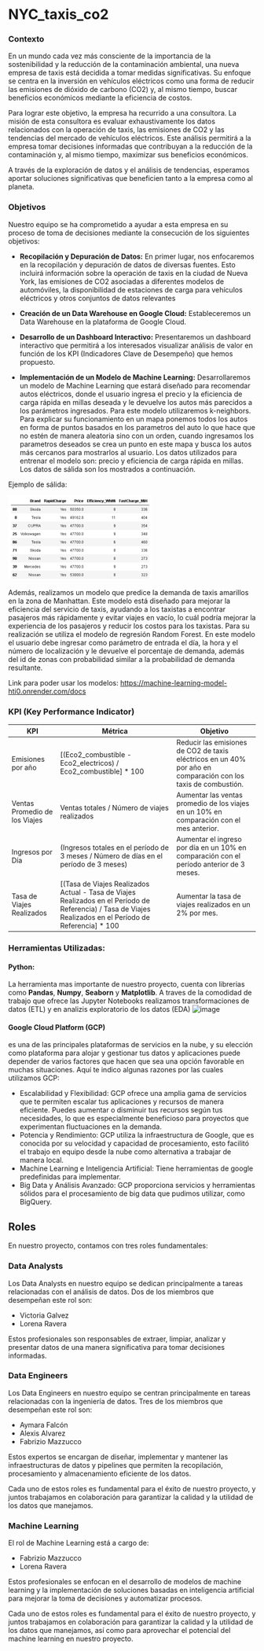 # NYC_taxis_co2

### Contexto
En un mundo cada vez más consciente de la importancia de la sostenibilidad y la reducción de la contaminación ambiental, una nueva empresa de taxis está decidida a tomar medidas significativas. Su enfoque se centra en la inversión en vehículos eléctricos como una forma de reducir las emisiones de dióxido de carbono (CO2) y, al mismo tiempo, buscar beneficios económicos mediante la eficiencia de costos.

Para lograr este objetivo, la empresa ha recurrido a una consultora. La misión de esta consultora es evaluar exhaustivamente los datos relacionados con la operación de taxis, las emisiones de CO2 y las tendencias del mercado de vehículos eléctricos. Este análisis permitirá a la empresa tomar decisiones informadas que contribuyan a la reducción de la contaminación y, al mismo tiempo, maximizar sus beneficios económicos.

A través de la exploración de datos y el análisis de tendencias, esperamos aportar soluciones significativas que beneficien tanto a la empresa como al planeta.

### Objetivos
Nuestro equipo se ha comprometido a ayudar a esta empresa en su proceso de toma de decisiones mediante la consecución de los siguientes objetivos:

* **Recopilación y Depuración de Datos:** En primer lugar, nos enfocaremos en la recopilación y depuración de datos de diversas fuentes. Esto incluirá información sobre la operación de taxis en la ciudad de Nueva York, las emisiones de CO2 asociadas a diferentes modelos de automóviles, la disponibilidad de estaciones de carga para vehículos eléctricos y otros conjuntos de datos relevantes

* **Creación de un Data Warehouse en Google Cloud:** Estableceremos un Data Warehouse en la plataforma de Google Cloud.

* **Desarrollo de un Dashboard Interactivo:** Presentaremos un dashboard interactivo que permitirá a los interesados visualizar análisis de valor en función de los KPI (Indicadores Clave de Desempeño) que hemos propuesto.

* **Implementación de un Modelo de Machine Learning:** Desarrollaremos un modelo de Machine Learning que estará diseñado para recomendar autos eléctricos, donde el usuario ingresa el precio y la eficiencia de carga rápida en millas deseada y le devuelve los autos más parecidos a los parámetros ingresados. Para este modelo utilizaremos k-neighbors. Para explicar su funcionamiento en un mapa ponemos todos los autos en forma de puntos basados en los parametros del auto lo que hace que no estén de manera aleatoria sino con un orden, cuando ingresamos los parametros deseados se crea un punto en este mapa y busca los autos más cercanos para mostrarlos al usuario. Los datos utilizados para entrenar el modelo son: precio y eficiencia de carga rápida en millas. Los datos de sálida son los mostrados a continuación.

Ejemplo de sálida:

![funcion](https://github.com/Sepubaxis/NYC_taxis_co2/blob/main/Documentaci%C3%B3n/ML1.png)

Además, realizamos un modelo que predice la demanda de taxis amarillos en la zona de Manhattan. Este modelo está diseñado para mejorar la eficiencia del servicio de taxis, ayudando a los taxistas a encontrar pasajeros más rápidamente y evitar viajes en vacío, lo cuál podría mejorar la experiencia de los pasajeros y reducir los costos para los taxistas. Para su realización se utiliza el modelo de regresión Random Forest.
En este modelo el usuario debe ingresar como parámetro de entrada el día, la hora y el número de localización y le devuelve el porcentaje de demanda, además del id de zonas con probabilidad similar a la probabilidad de demanda resultante.

Link para poder usar los modelos: https://machine-learning-model-hti0.onrender.com/docs

### KPI (Key Performance Indicator)

| KPI | Métrica | Objetivo |
| ------------ | ----------- | ----------- |
| Emisiones por año | [(Eco2_combustible - Eco2_electricos) / Eco2_combustible] * 100 | Reducir las emisiones de CO2 de taxis eléctricos en un 40% por año en comparación con los taxis de combustión. |
| Ventas Promedio de los Viajes | Ventas totales / Número de viajes realizados | Aumentar las ventas promedio de los viajes en un 10% en comparación con el mes anterior. |
| Ingresos por Día | (Ingresos totales en el período de 3 meses / Número de días en el período de 3 meses) | Aumentar el ingreso por día en un 10% en comparación con el período anterior de 3 meses. |
| Tasa de Viajes Realizados | [(Tasa de Viajes Realizados Actual - Tasa de Viajes Realizados en el Período de Referencia) / Tasa de Viajes Realizados en el Período de Referencia] * 100 | Aumentar la tasa de viajes realizados en un 2% por mes. |

### Herramientas Utilizadas:

#### Python:
La herramienta mas importante de nuestro proyecto, cuenta con librerias como **Pandas**, **Numpy**, **Seaborn** y **Matplotlib**. A traves de la comodidad de trabajo que ofrece las Jupyter Notebooks realizamos transformaciones de datos (ETL) y en analizis exploratorio de los datos (EDA)
![image](https://github.com/Sepubaxis/NYC_taxis_co2/blob/main/Documentaci%C3%B3n/Diagrama__entidad-relacion.png)

#### Google Cloud Platform (GCP)
es una de las principales plataformas de servicios en la nube, y su elección como plataforma para alojar y gestionar tus datos y aplicaciones puede depender de varios factores que hacen que sea una opción favorable en muchas situaciones. Aquí te indico algunas razones por las cuales utilizamos GCP:
- Escalabilidad y Flexibilidad: GCP ofrece una amplia gama de servicios que te permiten escalar tus aplicaciones y recursos de manera eficiente. Puedes aumentar o disminuir tus recursos según tus necesidades, lo que es especialmente beneficioso para proyectos que experimentan fluctuaciones en la demanda.
- Potencia y Rendimiento: GCP utiliza la infraestructura de Google, que es conocida por su velocidad y capacidad de procesamiento, esto facilitó el trabajo en equipo desde la nube como alternativa a trabajar de manera local.
- Machine Learning e Inteligencia Artificial: Tiene herramientas de google predefinidas para implementar.
- Big Data y Análisis Avanzado: GCP proporciona servicios y herramientas sólidos para el procesamiento de big data que pudimos utilizar, como BigQuery.

## Roles
En nuestro proyecto, contamos con tres roles fundamentales:

### Data Analysts
Los Data Analysts en nuestro equipo se dedican principalmente a tareas relacionadas con el análisis de datos. Dos de los miembros que desempeñan este rol son:

- Victoria Galvez
- Lorena Ravera

Estos profesionales son responsables de extraer, limpiar, analizar y presentar datos de una manera significativa para tomar decisiones informadas.

### Data Engineers
Los Data Engineers en nuestro equipo se centran principalmente en tareas relacionadas con la ingeniería de datos. Tres de los miembros que desempeñan este rol son:

- Aymara Falcón
- Alexis Alvarez
- Fabrizio Mazzucco

Estos expertos se encargan de diseñar, implementar y mantener las infraestructuras de datos y pipelines que permiten la recopilación, procesamiento y almacenamiento eficiente de los datos.

Cada uno de estos roles es fundamental para el éxito de nuestro proyecto, y juntos trabajamos en colaboración para garantizar la calidad y la utilidad de los datos que manejamos. 

### Machine Learning
El rol de Machine Learning está a cargo de:

- Fabrizio Mazzucco
- Lorena Ravera

Estos profesionales se enfocan en el desarrollo de modelos de machine learning y la implementación de soluciones basadas en inteligencia artificial para mejorar la toma de decisiones y automatizar procesos.

Cada uno de estos roles es fundamental para el éxito de nuestro proyecto, y juntos trabajamos en colaboración para garantizar la calidad y la utilidad de los datos que manejamos, así como para aprovechar el potencial del machine learning en nuestro proyecto.
